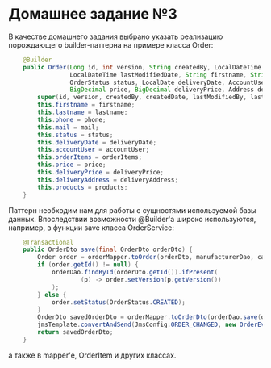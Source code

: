 # Домашнее задание №3

В качестве домашнего задания выбрано указать реализацию порождающего builder-паттерна на примере класса Order:
```java
    @Builder
    public Order(Long id, int version, String createdBy, LocalDateTime createdDate, String lastModifiedBy,
                 LocalDateTime lastModifiedDate, String firstname, String lastname, String phone, String mail,
                 OrderStatus status, LocalDate deliveryDate, AccountUser accountUser, List<OrderItem> orderItems,
                 BigDecimal price, BigDecimal deliveryPrice, Address deliveryAddress, Set<Product> products) {
        super(id, version, createdBy, createdDate, lastModifiedBy, lastModifiedDate);
        this.firstname = firstname;
        this.lastname = lastname;
        this.phone = phone;
        this.mail = mail;
        this.status = status;
        this.deliveryDate = deliveryDate;
        this.accountUser = accountUser;
        this.orderItems = orderItems;
        this.price = price;
        this.deliveryPrice = deliveryPrice;
        this.deliveryAddress = deliveryAddress;
        this.products = products;
    }
```

Паттерн необходим нам для работы с сущностями используемой базы данных.
Впоследствии возможности @Builder'a широко используются, например, в функции save класса OrderService:

```java
    @Transactional
    public OrderDto save(final OrderDto orderDto) {
        Order order = orderMapper.toOrder(orderDto, manufacturerDao, categoryDao);
        if (order.getId() != null) {
            orderDao.findById(orderDto.getId()).ifPresent(
                    (p) -> order.setVersion(p.getVersion())
            );
        } else {
            order.setStatus(OrderStatus.CREATED);
        }
        OrderDto savedOrderDto = orderMapper.toOrderDto(orderDao.save(order));
        jmsTemplate.convertAndSend(JmsConfig.ORDER_CHANGED, new OrderEvent(savedOrderDto));
        return savedOrderDto;
    }
```
а также в mapper'e, OrderItem и других классах.